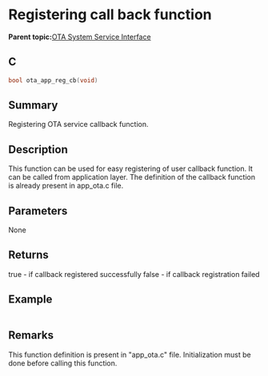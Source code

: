 # Registering call back function

**Parent topic:**[OTA System Service Interface](GUID-F8A21576-2DFD-406F-9736-CEFDE7AD5207.md)

## C

```c
bool ota_app_reg_cb(void)
```

## Summary

Registering OTA service callback function.

## Description

This function can be used for easy registering of user callback function. It can be called from application layer. The definition of the callback function is already present in app\_ota.c file.

## Parameters

None

## Returns

true - if callback registered successfully false - if callback registration failed

## Example

```c

```

## Remarks

This function definition is present in "app\_ota.c" file. Initialization must be done before calling this function.

